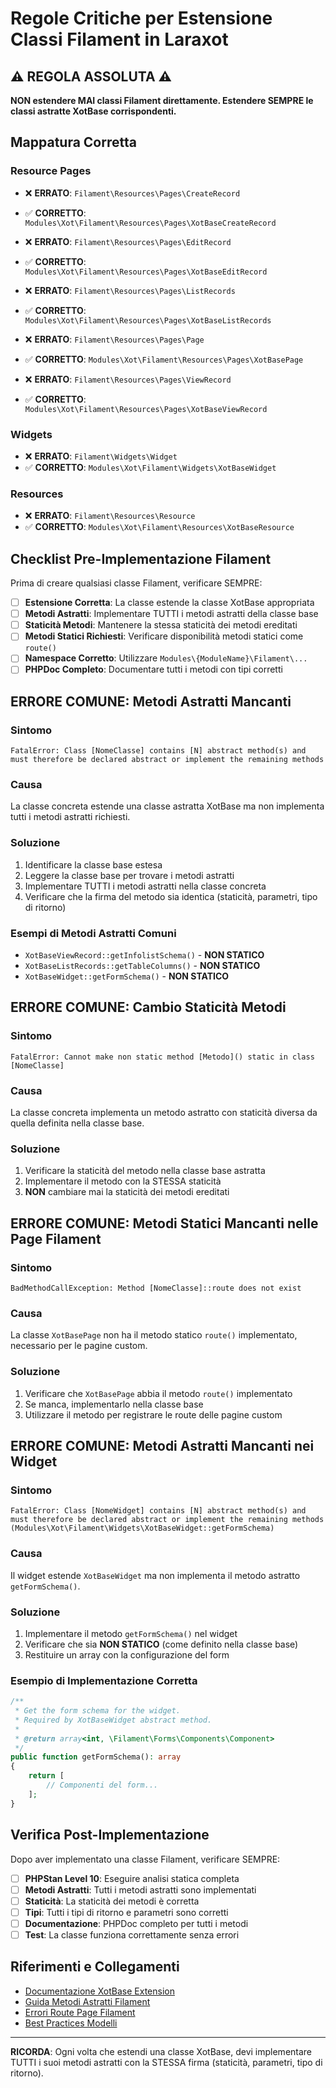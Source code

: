 # Regole Critiche per Estensione Classi Filament in Laraxot

## ⚠️ REGOLA ASSOLUTA ⚠️
**NON estendere MAI classi Filament direttamente. Estendere SEMPRE le classi astratte XotBase corrispondenti.**

## Mappatura Corretta

### Resource Pages
- ❌ **ERRATO**: `Filament\Resources\Pages\CreateRecord`
- ✅ **CORRETTO**: `Modules\Xot\Filament\Resources\Pages\XotBaseCreateRecord`

- ❌ **ERRATO**: `Filament\Resources\Pages\EditRecord`
- ✅ **CORRETTO**: `Modules\Xot\Filament\Resources\Pages\XotBaseEditRecord`

- ❌ **ERRATO**: `Filament\Resources\Pages\ListRecords`
- ✅ **CORRETTO**: `Modules\Xot\Filament\Resources\Pages\XotBaseListRecords`

- ❌ **ERRATO**: `Filament\Resources\Pages\Page`
- ✅ **CORRETTO**: `Modules\Xot\Filament\Resources\Pages\XotBasePage`

- ❌ **ERRATO**: `Filament\Resources\Pages\ViewRecord`
- ✅ **CORRETTO**: `Modules\Xot\Filament\Resources\Pages\XotBaseViewRecord`

### Widgets
- ❌ **ERRATO**: `Filament\Widgets\Widget`
- ✅ **CORRETTO**: `Modules\Xot\Filament\Widgets\XotBaseWidget`

### Resources
- ❌ **ERRATO**: `Filament\Resources\Resource`
- ✅ **CORRETTO**: `Modules\Xot\Filament\Resources\XotBaseResource`

## Checklist Pre-Implementazione Filament

Prima di creare qualsiasi classe Filament, verificare SEMPRE:

- [ ] **Estensione Corretta**: La classe estende la classe XotBase appropriata
- [ ] **Metodi Astratti**: Implementare TUTTI i metodi astratti della classe base
- [ ] **Staticità Metodi**: Mantenere la stessa staticità dei metodi ereditati
- [ ] **Metodi Statici Richiesti**: Verificare disponibilità metodi statici come `route()`
- [ ] **Namespace Corretto**: Utilizzare `Modules\{ModuleName}\Filament\...`
- [ ] **PHPDoc Completo**: Documentare tutti i metodi con tipi corretti

## ERRORE COMUNE: Metodi Astratti Mancanti

### Sintomo
```
FatalError: Class [NomeClasse] contains [N] abstract method(s) and must therefore be declared abstract or implement the remaining methods
```

### Causa
La classe concreta estende una classe astratta XotBase ma non implementa tutti i metodi astratti richiesti.

### Soluzione
1. Identificare la classe base estesa
2. Leggere la classe base per trovare i metodi astratti
3. Implementare TUTTI i metodi astratti nella classe concreta
4. Verificare che la firma del metodo sia identica (staticità, parametri, tipo di ritorno)

### Esempi di Metodi Astratti Comuni
- `XotBaseViewRecord::getInfolistSchema()` - **NON STATICO**
- `XotBaseListRecords::getTableColumns()` - **NON STATICO**
- `XotBaseWidget::getFormSchema()` - **NON STATICO**

## ERRORE COMUNE: Cambio Staticità Metodi

### Sintomo
```
FatalError: Cannot make non static method [Metodo]() static in class [NomeClasse]
```

### Causa
La classe concreta implementa un metodo astratto con staticità diversa da quella definita nella classe base.

### Soluzione
1. Verificare la staticità del metodo nella classe base astratta
2. Implementare il metodo con la STESSA staticità
3. **NON** cambiare mai la staticità dei metodi ereditati

## ERRORE COMUNE: Metodi Statici Mancanti nelle Page Filament

### Sintomo
```
BadMethodCallException: Method [NomeClasse]::route does not exist
```

### Causa
La classe `XotBasePage` non ha il metodo statico `route()` implementato, necessario per le pagine custom.

### Soluzione
1. Verificare che `XotBasePage` abbia il metodo `route()` implementato
2. Se manca, implementarlo nella classe base
3. Utilizzare il metodo per registrare le route delle pagine custom

## ERRORE COMUNE: Metodi Astratti Mancanti nei Widget

### Sintomo
```
FatalError: Class [NomeWidget] contains [N] abstract method(s) and must therefore be declared abstract or implement the remaining methods (Modules\Xot\Filament\Widgets\XotBaseWidget::getFormSchema)
```

### Causa
Il widget estende `XotBaseWidget` ma non implementa il metodo astratto `getFormSchema()`.

### Soluzione
1. Implementare il metodo `getFormSchema()` nel widget
2. Verificare che sia **NON STATICO** (come definito nella classe base)
3. Restituire un array con la configurazione del form

### Esempio di Implementazione Corretta
```php
/**
 * Get the form schema for the widget.
 * Required by XotBaseWidget abstract method.
 *
 * @return array<int, \Filament\Forms\Components\Component>
 */
public function getFormSchema(): array
{
    return [
        // Componenti del form...
    ];
}
```

## Verifica Post-Implementazione

Dopo aver implementato una classe Filament, verificare SEMPRE:

- [ ] **PHPStan Level 10**: Eseguire analisi statica completa
- [ ] **Metodi Astratti**: Tutti i metodi astratti sono implementati
- [ ] **Staticità**: La staticità dei metodi è corretta
- [ ] **Tipi**: Tutti i tipi di ritorno e parametri sono corretti
- [ ] **Documentazione**: PHPDoc completo per tutti i metodi
- [ ] **Test**: La classe funziona correttamente senza errori

## Riferimenti e Collegamenti

- [Documentazione XotBase Extension](../../laravel/Modules/Xot/docs/XOTBASE_EXTENSION.md)
- [Guida Metodi Astratti Filament](../../docs/filament_abstract_methods_guide.md)
- [Errori Route Page Filament](../../docs/filament_page_route_errors.md)
- [Best Practices Modelli](../../docs/model_inheritance_best_practices.md)

---

**RICORDA**: Ogni volta che estendi una classe XotBase, devi implementare TUTTI i suoi metodi astratti con la STESSA firma (staticità, parametri, tipo di ritorno).
